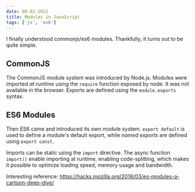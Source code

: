 ```yaml
---
date: 08-02-2022
title: Modules in JavaScript
tags: ['js', 'es6']
---
```


I finally understood commonjs/es6 modules. Thankfully, it turns out to be quite simple.

## CommonJS
The CommonJS module system was introduced by Node.js. Modules were imported *at runtime* using the `require` function exposed by node. It was not available in the browser. Exports are defined using the `module.exports` syntax.

## ES6 Modules
Then ES6 came and introduced its own module system. `export default` is used to define a module's default export, while *named exports* are defined using `export const`.

Imports can be static using the `import` directive. The async function `import()` enable importing at runtime, enabling code-splitting, which makes it possible to optimize loading speed, memory usage and bandwidth.

Interesting reference: https://hacks.mozilla.org/2018/03/es-modules-a-cartoon-deep-dive/